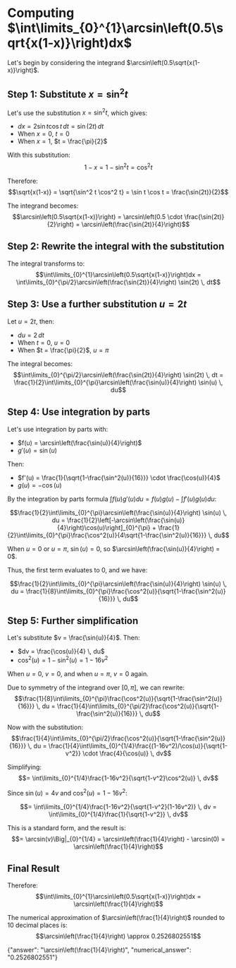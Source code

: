 # Computing $\int\limits_{0}^{1}\arcsin\left(0.5\sqrt{x(1-x)}\right)dx$

Let's begin by considering the integrand $\arcsin\left(0.5\sqrt{x(1-x)}\right)$.

## Step 1: Substitute $x = \sin^2 t$

Let's use the substitution $x = \sin^2 t$, which gives:
- $dx = 2\sin t \cos t \, dt = \sin(2t) \, dt$
- When $x = 0$, $t = 0$
- When $x = 1$, $t = \frac{\pi}{2}$

With this substitution:
$$1-x = 1-\sin^2 t = \cos^2 t$$

Therefore:
$$\sqrt{x(1-x)} = \sqrt{\sin^2 t \cos^2 t} = \sin t \cos t = \frac{\sin(2t)}{2}$$

The integrand becomes:
$$\arcsin\left(0.5\sqrt{x(1-x)}\right) = \arcsin\left(0.5 \cdot \frac{\sin(2t)}{2}\right) = \arcsin\left(\frac{\sin(2t)}{4}\right)$$

## Step 2: Rewrite the integral with the substitution

The integral transforms to:
$$\int\limits_{0}^{1}\arcsin\left(0.5\sqrt{x(1-x)}\right)dx = \int\limits_{0}^{\pi/2}\arcsin\left(\frac{\sin(2t)}{4}\right) \sin(2t) \, dt$$

## Step 3: Use a further substitution $u = 2t$

Let $u = 2t$, then:
- $du = 2 \, dt$
- When $t = 0$, $u = 0$
- When $t = \frac{\pi}{2}$, $u = \pi$

The integral becomes:
$$\int\limits_{0}^{\pi/2}\arcsin\left(\frac{\sin(2t)}{4}\right) \sin(2t) \, dt = \frac{1}{2}\int\limits_{0}^{\pi}\arcsin\left(\frac{\sin(u)}{4}\right) \sin(u) \, du$$

## Step 4: Use integration by parts

Let's use integration by parts with:
- $f(u) = \arcsin\left(\frac{\sin(u)}{4}\right)$
- $g'(u) = \sin(u)$

Then:
- $f'(u) = \frac{1}{\sqrt{1-\frac{\sin^2(u)}{16}}} \cdot \frac{\cos(u)}{4}$
- $g(u) = -\cos(u)$

By the integration by parts formula $\int f(u)g'(u)du = f(u)g(u) - \int f'(u)g(u)du$:

$$\frac{1}{2}\int\limits_{0}^{\pi}\arcsin\left(\frac{\sin(u)}{4}\right) \sin(u) \, du = \frac{1}{2}\left[-\arcsin\left(\frac{\sin(u)}{4}\right)\cos(u)\right]_{0}^{\pi} + \frac{1}{2}\int\limits_{0}^{\pi}\frac{\cos^2(u)}{4\sqrt{1-\frac{\sin^2(u)}{16}}} \, du$$

When $u = 0$ or $u = \pi$, $\sin(u) = 0$, so $\arcsin\left(\frac{\sin(u)}{4}\right) = 0$.

Thus, the first term evaluates to 0, and we have:

$$\frac{1}{2}\int\limits_{0}^{\pi}\arcsin\left(\frac{\sin(u)}{4}\right) \sin(u) \, du = \frac{1}{8}\int\limits_{0}^{\pi}\frac{\cos^2(u)}{\sqrt{1-\frac{\sin^2(u)}{16}}} \, du$$

## Step 5: Further simplification

Let's substitute $v = \frac{\sin(u)}{4}$. Then:
- $dv = \frac{\cos(u)}{4} \, du$
- $\cos^2(u) = 1 - \sin^2(u) = 1 - 16v^2$

When $u = 0$, $v = 0$, and when $u = \pi$, $v = 0$ again.

Due to symmetry of the integrand over $[0,\pi]$, we can rewrite:
$$\frac{1}{8}\int\limits_{0}^{\pi}\frac{\cos^2(u)}{\sqrt{1-\frac{\sin^2(u)}{16}}} \, du = \frac{1}{4}\int\limits_{0}^{\pi/2}\frac{\cos^2(u)}{\sqrt{1-\frac{\sin^2(u)}{16}}} \, du$$

Now with the substitution:
$$\frac{1}{4}\int\limits_{0}^{\pi/2}\frac{\cos^2(u)}{\sqrt{1-\frac{\sin^2(u)}{16}}} \, du = \frac{1}{4}\int\limits_{0}^{1/4}\frac{(1-16v^2)/\cos(u)}{\sqrt{1-v^2}} \cdot \frac{4}{\cos(u)} \, dv$$

Simplifying:
$$= \int\limits_{0}^{1/4}\frac{1-16v^2}{\sqrt{1-v^2}\cos^2(u)} \, dv$$

Since $\sin(u) = 4v$ and $\cos^2(u) = 1-16v^2$:

$$= \int\limits_{0}^{1/4}\frac{1-16v^2}{\sqrt{1-v^2}(1-16v^2)} \, dv = \int\limits_{0}^{1/4}\frac{1}{\sqrt{1-v^2}} \, dv$$

This is a standard form, and the result is:
$$= \arcsin(v)\Big|_{0}^{1/4} = \arcsin\left(\frac{1}{4}\right) - \arcsin(0) = \arcsin\left(\frac{1}{4}\right)$$

## Final Result

Therefore:
$$\int\limits_{0}^{1}\arcsin\left(0.5\sqrt{x(1-x)}\right)dx = \arcsin\left(\frac{1}{4}\right)$$

The numerical approximation of $\arcsin\left(\frac{1}{4}\right)$ rounded to 10 decimal places is:
$$\arcsin\left(\frac{1}{4}\right) \approx 0.2526802551$$

{"answer": "\\arcsin\\left(\\frac{1}{4}\\right)", "numerical_answer": "0.2526802551"}